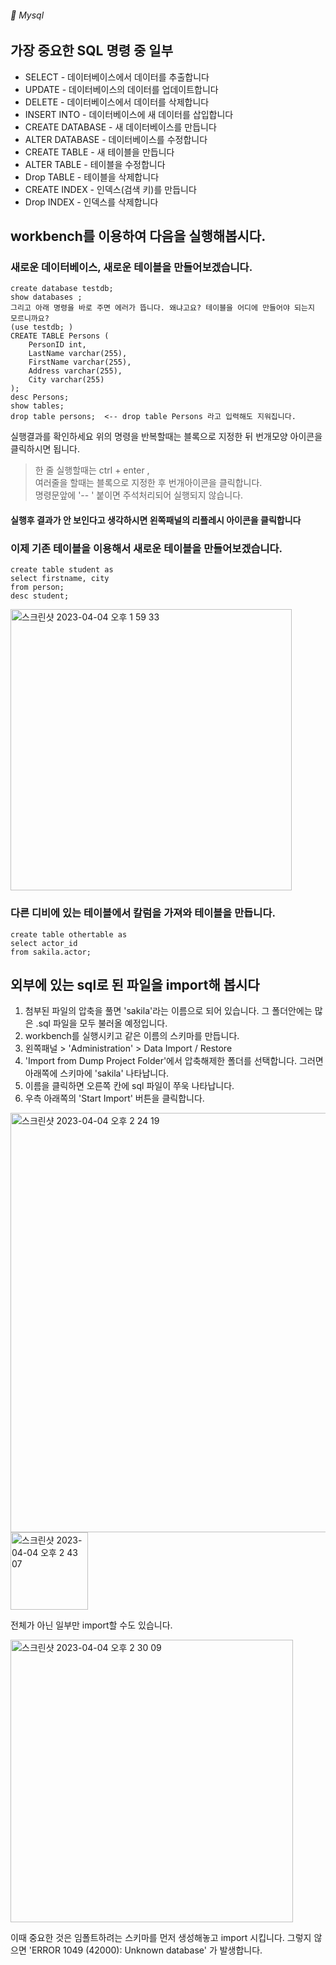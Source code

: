 ###### :cactus:  Mysql

## 가장 중요한 SQL 명령 중 일부
- SELECT - 데이터베이스에서 데이터를 추출합니다   
- UPDATE - 데이터베이스의 데이터를 업데이트합니다   
- DELETE - 데이터베이스에서 데이터를 삭제합니다   
- INSERT INTO - 데이터베이스에 새 데이터를 삽입합니다    
- CREATE DATABASE  - 새 데이터베이스를 만듭니다   
- ALTER DATABASE - 데이터베이스를 수정합니다   
- CREATE TABLE - 새 테이블을 만듭니다   
- ALTER TABLE - 테이블을 수정합니다   
- Drop TABLE - 테이블을 삭제합니다     
- CREATE INDEX - 인덱스(검색 키)를 만듭니다    
- Drop INDEX - 인덱스를 삭제합니다     


## workbench를 이용하여 다음을 실행해봅시다. 

### 새로운 데이터베이스, 새로운 테이블을 만들어보겠습니다.  
``` 
create database testdb;
show databases ;  
그리고 아래 명령을 바로 주면 에러가 뜹니다. 왜냐고요? 테이블을 어디에 만들어야 되는지 모르니까요?
(use testdb; )
CREATE TABLE Persons ( 
    PersonID int, 
    LastName varchar(255),
    FirstName varchar(255),
    Address varchar(255),
    City varchar(255)
);
desc Persons;
show tables;
drop table persons;  <-- drop table Persons 라고 입력해도 지워집니다.
```  
실행결과를 확인하세요 
위의 명령을 반복할때는 블록으로 지정한 뒤 번개모양 아이콘을 클릭하시면 됩니다.   
>한 줄 실행할때는 ctrl + enter ,   
>여러줄을 할때는 블록으로 지정한 후 번개아이콘을 클릭합니다.  
> 명령문앞에 '-- ' 붙이면 주석처리되어 실행되지 않습니다.   
 
#### 실행후 결과가 안 보인다고 생각하시면 왼쪽패널의 리플레시 아이콘을 클릭합니다 
### 이제 기존 테이블을 이용해서 새로운 테이블을 만들어보겠습니다. 
```  
create table student as
select firstname, city
from person;
desc student;
```

<img width="450" alt="스크린샷 2023-04-04 오후 1 59 33" src="https://user-images.githubusercontent.com/48478079/229691145-e07ddd28-92a4-46a8-b536-e786187542f6.png">

### 다른 디비에 있는 테이블에서 칼럼을 가져와 테이블을 만듭니다. 
```
create table othertable as
select actor_id
from sakila.actor;
```


## 외부에 있는 sql로 된 파일을 import해 봅시다
1. 첨부된 파일의 압축을 풀면 'sakila'라는 이름으로 되어 있습니다. 그 폴더안에는 많은 .sql 파일을 모두 불러올 예정입니다.
2. workbench를 실행시키고 같은 이름의 스키마를 만듭니다. 
3. 왼쪽패널 > 'Administration' > Data Import / Restore 
4. 'Import from Dump Project Folder'에서 압축해제한 폴더를 선택합니다.  그러면 아래쪽에 스키마에 'sakila' 나타납니다.
5. 이름을 클릭하면 오른쪽 칸에 sql 파일이 쭈욱 나타납니다.
6. 우측 아래쪽의 'Start Import' 버튼을 클릭합니다. 

<img width="671" alt="스크린샷 2023-04-04 오후 2 24 19" src="https://user-images.githubusercontent.com/48478079/229698052-699e9fae-a427-4e94-86f3-028656fbc75c.png">

<img width="124" alt="스크린샷 2023-04-04 오후 2 43 07" src="https://user-images.githubusercontent.com/48478079/229698326-a933c53a-fc81-4e4e-8af7-b2ed702bc199.png">

전체가 아닌 일부만 import할 수도 있습니다.   

<img width="452" alt="스크린샷 2023-04-04 오후 2 30 09" src="https://user-images.githubusercontent.com/48478079/229698749-2aefc6f3-defd-4027-b57d-d56fc0e07022.png">


이때 중요한 것은 임폴트하려는 스키마를 먼저 생성해놓고 import 시킵니다. 그렇지 않으면 
'ERROR 1049 (42000): Unknown database' 가 발생합니다. 

